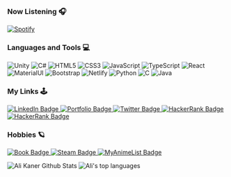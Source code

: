 
### Now Listening 🎧

[![Spotify](https://github-readme-alikaner.vercel.app//api/spotify)](https://open.spotify.com/user/AliKaner)
<br />

### Languages and Tools 💻

![Unity](https://img.shields.io/badge/unity-%23000000.svg?style=for-the-badge&logo=unity&logoColor=white)
![C#](https://img.shields.io/badge/c%23-%23239120.svg?style=for-the-badge&logo=c-sharp&logoColor=white)
![HTML5](https://img.shields.io/badge/html5-%23E34F26.svg?style=for-the-badge&logo=html5&logoColor=white)
![CSS3](https://img.shields.io/badge/css3-%231572B6.svg?style=for-the-badge&logo=css3&logoColor=white)
![JavaScript](https://img.shields.io/badge/javascript-%23323330.svg?style=for-the-badge&logo=javascript&logoColor=%23F7DF1E)
![TypeScript](https://img.shields.io/badge/TypeScript-007ACC?style=for-the-badge&logo=typescript&logoColor=white)
![React](https://img.shields.io/badge/React-20232A?style=for-the-badge&logo=react&logoColor=61DAFB)
![MaterialUI](https://img.shields.io/badge/Material--UI-0081CB?style=for-the-badge&logo=material-ui&logoColor=white)
![Bootstrap](https://img.shields.io/badge/Bootstrap-563D7C?style=for-the-badge&logo=bootstrap&logoColor=white)
![Netlify](https://img.shields.io/badge/Netlify-00C7B7?style=for-the-badge&logo=netlify&logoColor=white)
![Python](https://img.shields.io/badge/python-3670A0?style=for-the-badge&logo=python&logoColor=ffdd54)
![C](https://img.shields.io/badge/c-%23323330.svg?style=for-the-badge&logo=c&logoColor=%23F7DF1E)
![Java](https://img.shields.io/badge/Java-ED8B00?style=for-the-badge&logo=java&logoColor=white)


### My Links  🕹

 <a href="https://www.linkedin.com/in/alikaner/">
    <img src="https://img.shields.io/badge/LinkedIn-blue?style=for-the-badge&logo=linkedin&logoColor=white" alt="LinkedIn Badge"/>
 </a>
 <a href = "http://alikaner.games">
    <img src="https://img.shields.io/badge/Portfolio-blueviolet?style=for-the-badge" alt="Portfolio Badge"/>
 </a>
 <a href = "https://twitter.com/AliKaner4">
    <img src="https://img.shields.io/badge/Twitter-blue?style=for-the-badge&logo=twitter" alt="Twitter Badge"/>
 </a>
  <a href = "https://www.hackerrank.com/AliKaner">
    <img src="https://img.shields.io/badge/-Hackerrank-2EC866?style=for-the-badge&logo=HackerRank&logoColor=white)" alt="HackerRank Badge"/>
 </a>
 </a>
  <a href = "https://alikaner.itch.io/">
    <img src="https://img.shields.io/badge/Itch.io-FA5C5C?style=for-the-badge&logo=itchdotio&logoColor=white" alt="HackerRank Badge"/>
 </a>
 
 ### Hobbies :ringed_planet:
 <a href = "https://1000kitap.com/Ali_Muad_Dib">
    <img src="https://img.shields.io/badge/Books-red?style=for-the-badge&log" alt="Book Badge"/>
 </a>
 <a href = "https://steamcommunity.com/id/AliKaner/">
    <img src="https://img.shields.io/badge/Steam-000000?style=for-the-badge&logo=steam&logoColor=white" alt="Steam Badge"/>
 </a>
 
 <a href = "https://myanimelist.net/animelist/Hankaner1?status=7&order=4&order2=0">
    <img src="https://img.shields.io/badge/MAL-2e51a2?style=for-the-badge&logoColor=white" alt="MyAnimeList Badge"/>
 </a>
 
 
 
 
 ![Ali Kaner Github Stats](https://github-readme-stats.vercel.app/api?username=AliKaner&show_icons=true&theme=midnight-purple&show_icons=true)
 ![Ali's top languages](https://github-readme-stats.vercel.app/api/top-langs/?username=AliKaner&theme=midnight-purple)


